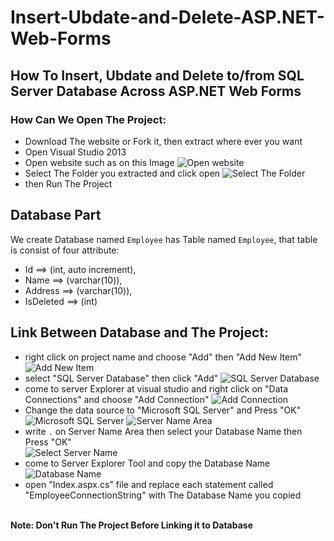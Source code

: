 # Insert-Ubdate-and-Delete-ASP.NET-Web-Forms
## How To Insert, Ubdate and Delete to/from SQL Server Database Across ASP.NET Web Forms

### How Can We Open The Project:
* Download The website or Fork it, then extract where ever you want
* Open Visual Studio 2013
* Open website such as on this Image
![Open website](https://raw.githubusercontent.com/Mohamedfadah/Insert-Ubdate-and-Delete-ASP.NET-Web-Forms/master/Screenshots/Capture1.PNG)
* Select The Folder you extracted and click open
![Select The Folder](https://raw.githubusercontent.com/Mohamedfadah/Insert-Ubdate-and-Delete-ASP.NET-Web-Forms/master/Screenshots/Capture2.PNG)
* then Run The Project

## Database Part
We create Database named ` Employee ` has Table named ` Employee `,
that table is consist of four attribute:
 * Id ==> (int, auto increment),
 * Name ==> (varchar(10)),
 * Address ==> (varchar(10)),
 * IsDeleted ==> (int)


## Link Between Database and The Project:
* right click on project name and choose "Add" then "Add New Item"
![Add New Item](https://raw.githubusercontent.com/Mohamedfadah/Insert-Ubdate-and-Delete-ASP.NET-Web-Forms/master/Screenshots/Capture3.PNG)
* select "SQL Server Database" then click "Add"
![SQL Server Database](https://raw.githubusercontent.com/Mohamedfadah/Insert-Ubdate-and-Delete-ASP.NET-Web-Forms/master/Screenshots/Capture4.PNG)
* come to server Explorer at visual studio and right click on "Data Connections" and choose "Add Connection"
![Add Connection](https://raw.githubusercontent.com/Mohamedfadah/Insert-Ubdate-and-Delete-ASP.NET-Web-Forms/master/Screenshots/Capture5.PNG)
* Change the data source to "Microsoft SQL Server" and Press "OK"                                 
![Microsoft SQL Server](https://raw.githubusercontent.com/Mohamedfadah/Insert-Ubdate-and-Delete-ASP.NET-Web-Forms/master/Screenshots/Capture6.PNG)
![Server Name Area](https://raw.githubusercontent.com/Mohamedfadah/Insert-Ubdate-and-Delete-ASP.NET-Web-Forms/master/Screenshots/Capture7.PNG)
* write ` . ` on Server Name Area then select your Database Name then Press "OK"                            
![Select Server Name](https://raw.githubusercontent.com/Mohamedfadah/Insert-Ubdate-and-Delete-ASP.NET-Web-Forms/master/Screenshots/Capture9.PNG)
* come to Server Explorer Tool and copy the Database Name                                        
![Database Name](https://raw.githubusercontent.com/Mohamedfadah/Insert-Ubdate-and-Delete-ASP.NET-Web-Forms/master/Screenshots/Capture8.PNG)
* open "Index.aspx.cs" file and replace each statement called "EmployeeConnectionString" with The Database Name you copied
<br>
<b> Note: Don't Run The Project Before Linking it to Database </b>

